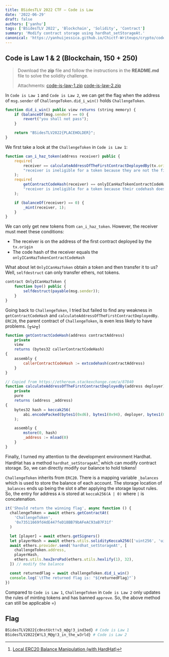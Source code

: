 ```yaml
---
title: BSidesTLV 2022 CTF – Code is Law
date: '2022-06-29'
draft: false
authors: ['yanhu']
tags: ['BSidesTLV 2022', 'Blockchain', 'Solidity', 'Contract']
summary: 'Modify contract storage using hardhat_setStorageAt.'
canonical: 'https://yanhuijessica.github.io/Chictf-Writeups/crypto/code_is_law/'
---
```


## Code is Law 1 & 2 (Blockchain, 150 + 250)

> Download the **zip** file and follow the instructions in the **README.md** file to solve the solidity challenge.
>
> Attachments: [code-is-law-1.zip](https://github.com/YanhuiJessica/Chictf-Writeups/blob/master/docs/crypto/static/code-is-law-1.zip) [code-is-law-2.zip](https://github.com/YanhuiJessica/Chictf-Writeups/blob/master/docs/crypto/static/code-is-law-2.zip)

In `Code is Law 1` and `Code is Law 2`, we can get the flag when the address of `msg.sender` of `ChallengeToken.did_i_win()` holds `ChallengeToken`.

```js
function did_i_win() public view returns (string memory) {
    if (balanceOf(msg.sender) == 0) {
        revert("you shall not pass");
    }

    return "BSidesTLV2022{PLACEHOLDER}";
}
```

We first take a look at the `ChallengeToken` in `Code is Law 1`:

```js
function can_i_haz_token(address receiver) public {
    require(
        receiver == calculateAddressOfTheFirstContractDeployedBy(tx.origin),
        "receiver is ineligible for a token because they are not the first contract deployed by the EOA who initiated this transaction"
    );
    require(
        getContractCodeHash(receiver) == onlyICanHazTokenContractCodeHash,
        "receiver is ineligible for a token because their codehash does not match the specific contract codehash required"
    );

    if (balanceOf(receiver) == 0) {
        _mint(receiver, 1);
    }
}
```

We can only get new tokens from `can_i_haz_token`. However, the receiver must meet these conditions:

- The receiver is on the address of the first contract deployed by the `tx.origin`
- The code hash of the receiver equals the `onlyICanHazTokenContractCodeHash`

What about let `OnlyICanHazToken` obtain a token and then transfer it to us? Well, `selfdestruct` can only transfer ethers, not tokens.

```js
contract OnlyICanHazToken {
    function bye() public {
        selfdestruct(payable(msg.sender));
    }
}
```

Going back to `ChallengeToken`, I tried but failed to find any weakness in `getContractCodeHash` and `calculateAddressOfTheFirstContractDeployedBy`. `ERC20`, the parent contract of `ChallengeToken`, is even less likely to have problems. (╥ω╥)

```js
function getContractCodeHash(address contractAddress)
    private
    view
    returns (bytes32 callerContractCodeHash)
{
    assembly {
        callerContractCodeHash := extcodehash(contractAddress)
    }
}

// Copied from https://ethereum.stackexchange.com/a/87840
function calculateAddressOfTheFirstContractDeployedBy(address deployer)
    private
    pure
    returns (address _address)
{
    bytes32 hash = keccak256(
        abi.encodePacked(bytes1(0xd6), bytes1(0x94), deployer, bytes1(0x80))
    );

    assembly {
        mstore(0, hash)
        _address := mload(0)
    }
}
```

Finally, I turned my attention to the development environment Hardhat. HardHat has a method `hardhat_setStorageAt`[^1] which can modify contract storage. So, we can directly modify our balance to hold tokens!

`ChallengeToken` inherits from `ERC20`. There is a mapping variable `_balances` which is used to store the balance of each account. The storage location of `_balances` ends up being the slot `0` after applying the storage layout rules. So, the entry for address `A` is stored at `keccak256(A | 0)` where `|` is concatenation.

```ts
it('Should return the winning flag', async function () {
  challengeToken = await ethers.getContractAt(
    'ChallengeToken',
    '0x73511669fd4dE447feD18BB79bAFeAC93aB7F31f'
  )

  let [player] = await ethers.getSigners()
  let playerHash = await ethers.utils.solidityKeccak256(['uint256', 'uint'], [player.address, 0])
  await ethers.provider.send('hardhat_setStorageAt', [
    challengeToken.address,
    playerHash,
    ethers.utils.hexZeroPad(ethers.utils.hexlify(1), 32),
  ]) // modify the balance

  const returnedFlag = await challengeToken.did_i_win()
  console.log(`\tThe returned flag is: "${returnedFlag}"`)
})
```

Compared to `Code is Law 1`, `ChallengeToken` in `Code is Law 2` only updates the rules of minting tokens and has banned `approve`. So, the above method can still be applicable =)

## Flag

```bash
BSidesTLV2022{c0nstUct!v3_m@g!3_ind3ed} # Code is Law 1
BSidesTLV2022{W!L3_M@g!3_in_the_w3rld} # Code is Law 2
```

[^1]: [Local ERC20 Balance Manipulation (with HardHat)](https://kndrck.co/posts/local_erc20_bal_mani_w_hh/)
